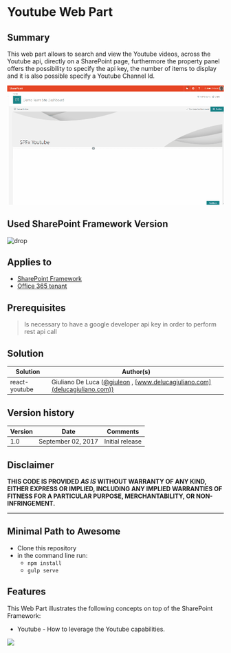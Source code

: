 # Youtube Web Part

## Summary
This web part allows to search and view the Youtube videos, across the Youtube api, directly on a SharePoint page, furthermore the property panel offers the possibility to specify the api key, the number of items to display and it is also possible specify a Youtube Channel Id.

![Demo](/assets/Preview.gif)

## Used SharePoint Framework Version 
![drop](https://img.shields.io/badge/version-GA-green.svg)

## Applies to

* [SharePoint Framework](https:/dev.office.com/sharepoint)
* [Office 365 tenant](https://dev.office.com/sharepoint/docs/spfx/set-up-your-development-environment)

## Prerequisites
 
> Is necessary to have a google developer api key in order to perform rest api call

## Solution

Solution|Author(s)
--------|---------
react-youtube|Giuliano De Luca ([@giuleon](https://twitter.com/giuleon) , [www.delucagiuliano.com](delucagiuliano.com))


## Version history

Version|Date|Comments
-------|----|--------
1.0|September 02, 2017|Initial release

## Disclaimer
**THIS CODE IS PROVIDED *AS IS* WITHOUT WARRANTY OF ANY KIND, EITHER EXPRESS OR IMPLIED, INCLUDING ANY IMPLIED WARRANTIES OF FITNESS FOR A PARTICULAR PURPOSE, MERCHANTABILITY, OR NON-INFRINGEMENT.**

---

## Minimal Path to Awesome

- Clone this repository
- in the command line run:
  - `npm install`
  - `gulp serve`

## Features
This Web Part illustrates the following concepts on top of the SharePoint Framework:

- Youtube - How to leverage the Youtube capabilities.

<img src="https://telemetry.sharepointpnp.com/sp-dev-fx-webparts/samples/react-youtube" />